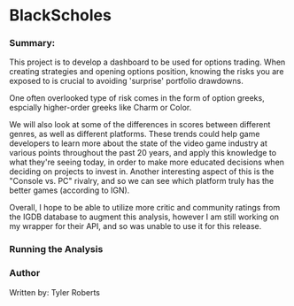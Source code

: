 # BlackScholes

### Summary:
This project is to develop a dashboard to be used for options trading. When creating strategies and opening options position, knowing the risks you are exposed to is crucial to avoiding 'surprise' portfolio drawdowns.

One often overlooked type of risk comes in the form of option greeks, espcially higher-order greeks like Charm or Color.

We will also look at some of the differences in scores between different genres, as well as different platforms. These trends could help game developers to learn more about the state of the video game industry at various points throughout the past 20 years, and apply this knowledge to what they're seeing today, in order to make more educated decisions when deciding on projects to invest in. Another interesting aspect of this is the "Console vs. PC" rivalry, and so we can see which platform truly has the better games (according to IGN).

Overall, I hope to be able to utilize more critic and community ratings from the IGDB database to augment this analysis, however I am still working on my wrapper for their API, and so was unable to use it for this release.

### Running the Analysis


### Author
Written by: Tyler Roberts

